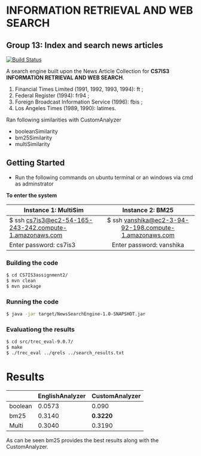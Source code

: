 # INFORMATION RETRIEVAL AND WEB SEARCH
## Group 13: Index and search news articles

[![Build Status](https://travis-ci.org/joemccann/dillinger.svg?branch=master)](https://github.com/ayushsinghania/CS7IS3-IR-Lucene-Based-Search-Engine)

A search engine built upon the News Article Collection for  **CS7IS3 INFORMATION RETRIEVAL AND WEB SEARCH**. 

1. Financial Times Limited (1991, 1992, 1993, 1994): ft ;
2. Federal Register (1994): fr94 ;
3. Foreign Broadcast Information Service (1996): fbis ;
4. Los Angeles Times (1989, 1990): latimes.

Ran following similarities with CustomAnalyzer
- booleanSimilarity  
- bm25Similarity   
- multiSimilarity


## Getting Started

- Run the following commands on ubuntu terminal or an windows via cmd as adminstrator

**To enter the system**

| Instance 1: MultiSim  |  Instance 2: BM25  |
| ------------- |:-------------:|
| $ ssh cs7is3@ec2-54-165-243-242.compute-1.amazonaws.com  | $ ssh vanshika@ec2-3-94-92-198.compute-1.amazonaws.com |
| Enter password: cs7is3  | Enter password:  vanshika  |

### Building the code

```sh
$ cd CS7IS3assignment2/
$ mvn clean
$ mvn package
```
### Running the code

```sh
$ java -jar target/NewsSearchEngine-1.0-SNAPSHOT.jar
```
### Evaluationg the results

```sh
$ cd src/trec_eval-9.0.7/
$ make
$ ./trec_eval ../qrels ../search_results.txt 
```

# Results

|                |EnglishAnalyzer                          |CustomAnalyzer                         |
|----------------|-------------------------------|-----------------------------|
|boolean          | 0.0573            | 0.090          |
|bm25          |0.3140|**0.3220**|  
|Multi          |0.3040|0.3190|


As can be seen bm25 provides the best results along with the CustomAnalyzer.
